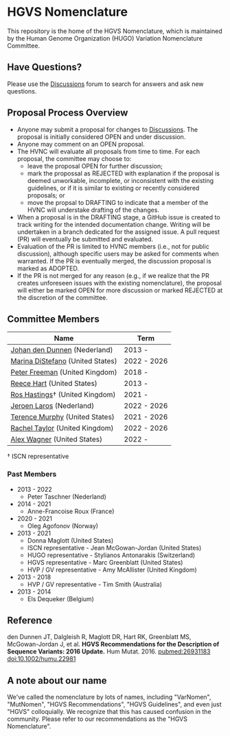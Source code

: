 # HGVS Nomenclature

This repository is the home of the HGVS Nomenclature, which is maintained by the Human Genome Organization (HUGO) Variation Nomenclature Committee.

## Have Questions?

Please use the [Discussions](discussions) forum to search for answers and ask new questions.

## Proposal Process Overview

- Anyone may submit a proposal for changes to [Discussions](discussions). The proposal is initially considered OPEN and under discussion.
- Anyone may comment on an OPEN proposal.
- The HVNC will evaluate all proposals from time to time. For each proposal, the committee may choose to:
  - leave the proposal OPEN for further discussion;
  - mark the propossal as REJECTED with explanation if the proposal is deemed unworkable, incomplete, or inconsistent with the existing guidelines, or if it is similar to existing or recently considered proposals; or
  - move the propsal to DRAFTING to indicate that a member of the HVNC will understake drafting of the changes.
- When a proposal is in the DRAFTING stage, a GitHub issue is created to track writing for the intended documentation change. Writing will be undertaken in a branch dedicated for the assigned issue. A pull request (PR) will eventually be submitted and evaluated.
- Evaluation of the PR is limited to HVNC members (i.e., not for public discussion), although specific users may be asked for comments when warranted. If the PR is eventually merged, the discussion proposal is marked as ADOPTED.
- If the PR is not merged for any reason (e.g., if we realize that the PR creates unforeseen issues with the existing nomenclature), the proposal will either be marked OPEN for more discussion or marked REJECTED at the discretion of the committee.

## Committee Members

| Name                                                                                               | Term        |
| -------------------------------------------------------------------------------------------------- | ----------- |
| [Johan den Dunnen](https://www.universiteitleiden.nl/en/staffmembers/johan-den-dunnen) (Nederland) | 2013 -      |
| [Marina DiStefano](https://www.linkedin.com/in/marina-distefano/) (United States)                  | 2022 - 2026 |
| [Peter Freeman](https://research.manchester.ac.uk/en/persons/peter.j.freeman) (United Kingdom)     | 2018 -      |
| [Reece Hart](https://linkedin.com/in/reece) (United States)                                        | 2013 -      |
| [Ros Hastings](https://www.researchgate.net/profile/Ros-Hastings)† (United Kingdom)                | 2021 -      |
| [Jeroen Laros](https://github.com/jfjlaros) (Nederland)                                            | 2022 - 2026 |
| [Terence Murphy]() (United States)                                                                 | 2021 - 2026 |
| [Rachel Taylor](https://www.linkedin.com/in/rachel-taylor-phd-90a57099/) (United Kingdom)          | 2022 - 2026 |
| [Alex Wagner](https://genomic.social/@a) (United States)                                           | 2022 -      |

† ISCN representative

### Past Members

- 2013 - 2022
  - Peter Taschner (Nederland)
- 2014 - 2021
  - Anne-Francoise Roux (France)
- 2020 - 2021
  - Oleg Agofonov (Norway)
- 2013 - 2021
  - Donna Maglott (United States)
  - ISCN representative - Jean McGowan-Jordan (United States)
  - HUGO representative - Stylianos Antonarakis (Switzerland)
  - HGVS representative - Marc Greenblatt (United States)
  - HVP / GV representative - Amy McAllister (United Kingdom)
- 2013 - 2018
  - HVP / GV representative - Tim Smith (Australia)
- 2013 - 2014
  - Els Dequeker (Belgium)

## Reference

den Dunnen JT, Dalgleish R, Maglott DR, Hart RK, Greenblatt MS, McGowan-Jordan J, et al. **HGVS Recommendations for the Description of Sequence Variants: 2016 Update.** Hum Mutat. 2016. [pubmed:26931183](https://www.ncbi.nlm.nih.gov/pubmed/26931183) [doi:10.1002/humu.22981](http://dx.doi.org/10.1002/humu.22981)

## A note about our name

We've called the nomenclature by lots of names, including "VarNomen", "MutNomen", "HGVS Recommendations", "HGVS Guidelines", and even just "HGVS" colloquially. We recognize that this has caused confusion in the community. Please refer to our recommendations as the "HGVS Nomenclature".
